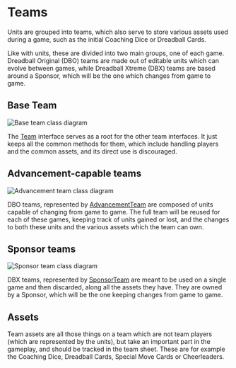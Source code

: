 # Teams

Units are grouped into teams, which also serve to store various assets used during a game, such as the initial Coaching Dice or Dreadball Cards.

Like with units, these are divided into two main groups, one of each game. Dreadball Original (DBO) teams are made out of editable units which can evolve between games, while Dreadball Xtreme (DBX) teams are based around a Sponsor, which will be the one which changes from game to game.

## Base Team

![Base team class diagram](./images/team_class_diagram.png)

The [Team][base_team] interface serves as a root for the other team interfaces. It just keeps all the common methods for them, which include handling players and the common assets, and its direct use is discouraged.

## Advancement-capable teams

![Advancement team class diagram](./images/advancement_team_class_diagram.png)

DBO teams, represented by [AdvancementTeam][advancement_team] are composed of units capable of changing from game to game. The full team will be reused for each of these games, keeping track of units gained or lost, and the changes to both these units and the various assets which the team can own.

## Sponsor teams

![Sponsor team class diagram](./images/sponsor_team_class_diagram.png)

DBX teams, represented by [SponsorTeam][sponsor_team] are meant to be used on a single game and then discarded, along all the assets they have. They are owned by a Sponsor, which will be the one keeping changes from game to game.

## Assets

Team assets are all those things on a team which are not team players (which are represented by the units), but take an important part in the gameplay, and should be tracked in the team sheet. These are for example the Coaching Dice, Dreadball Cards, Special Move Cards or Cheerleaders.

[advancement_team]: ./apidocs/com/bernardomg/tabletop/dreadball/model/team/AdvancementTeam.html
[sponsor_team]: ./apidocs/com/bernardomg/tabletop/dreadball/model/team/SponsorTeam.html
[base_team]: ./apidocs/com/bernardomg/tabletop/dreadball/model/team/Team.html
